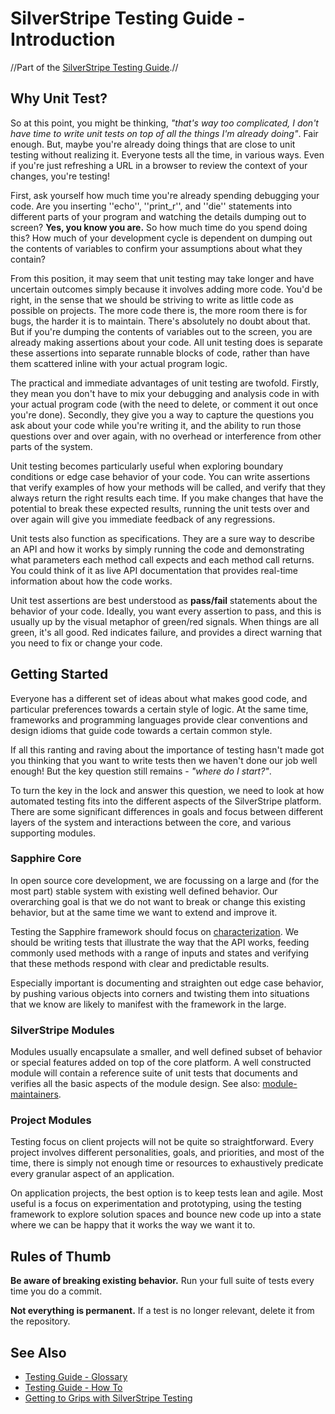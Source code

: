 # SilverStripe Testing Guide - Introduction

//Part of the [SilverStripe Testing Guide](testing-guide).//

## Why Unit Test?

So at this point, you might be thinking, *"that's way too complicated, I don't have time to write unit tests on top of all the things I'm already doing"*. Fair enough. But, maybe you're already doing things that are close to unit testing without realizing it. Everyone tests all the time, in various ways. Even if you're just refreshing a URL in a browser to review the context of your changes, you're testing!

First, ask yourself how much time you're already spending debugging your code. Are you inserting ''echo'', ''print_r'', and ''die'' statements into different parts of your program and watching the details dumping out to screen? **Yes, you know you are.** So how much time do you spend doing this? How much of your development cycle is dependent on dumping out the contents of variables to confirm your assumptions about what they contain?

From this position, it may seem that unit testing may take longer and have uncertain outcomes simply because it involves adding more code. You'd be right, in the sense that we should be striving to write as little code as possible on projects. The more code there is, the more room there is for bugs, the harder it is to maintain. There's absolutely no doubt about that. But if you're dumping the contents of variables out to the screen, you are already making assertions about your code. All unit testing does is separate these assertions into separate runnable blocks of code, rather than have them scattered inline with your actual program logic.

The practical and immediate advantages of unit testing are twofold. Firstly, they mean you don't have to mix your debugging and analysis code in with your actual program code (with the need to delete, or comment it out once you're done). Secondly, they give you a way to capture the questions you ask about your code while you're writing it, and the ability to run those questions over and over again, with no overhead or interference from other parts of the system.

Unit testing becomes particularly useful when exploring boundary conditions or edge case behavior of your code. You can write assertions that verify examples of how your methods will be called, and verify that they always return the right results each time. If you make changes that have the potential to break these expected results, running the unit tests over and over again will give you immediate feedback of any regressions.

Unit tests also function as specifications. They are a sure way to describe an API and how it works by simply running the code and demonstrating what parameters each method call expects and each method call returns. You could think of it as live API documentation that provides real-time information about how the code works.

Unit test assertions are best understood as **pass/fail** statements about the behavior of your code. Ideally, you want every assertion to pass, and this is usually up by the visual metaphor of green/red signals. When things are all green, it's all good. Red indicates failure, and provides a direct warning that you need to fix or change your code.

## Getting Started

Everyone has a different set of ideas about what makes good code, and particular preferences towards a certain style of logic. At the same time, frameworks and programming languages provide clear conventions and design idioms that guide code towards a certain common style.

If all this ranting and raving about the importance of testing hasn't made got you thinking that you want to write tests then we haven't done our job well enough! But the key question still remains - *"where do I start?"*.

To turn the key in the lock and answer this question, we need to look at how automated testing fits into the different aspects of the SilverStripe platform. There are some significant differences in goals and focus between different layers of the system and interactions between the core, and various supporting modules.

### Sapphire Core

In open source core development, we are focussing on a large and (for the most part) stable system with existing well defined behavior. Our overarching goal is that we do not want to break or change this existing behavior, but at the same time we want to extend and improve it.

Testing the Sapphire framework should focus on [characterization](http://en.wikipedia.org/wiki/Characterization_Test). We should be writing tests that illustrate the way that the API works, feeding commonly used methods with a range of inputs and states and verifying that these methods respond with clear and predictable results.

Especially important is documenting and straighten out edge case behavior, by pushing various objects into corners and twisting them into situations that we know are likely to manifest with the framework in the large.

### SilverStripe Modules

Modules usually encapsulate a smaller, and well defined subset of behavior or special features added on top of the core platform. A well constructed module will contain a reference suite of unit tests that documents and verifies all the basic aspects of the module design. See also: [module-maintainers](module-maintainers).

### Project Modules

Testing focus on client projects will not be quite so straightforward. Every project involves different personalities, goals, and priorities, and most of the time, there is simply not enough time or resources to exhaustively predicate every granular aspect of an application.

On application projects, the best option is to keep tests lean and agile. Most useful is a focus on experimentation and prototyping, using the testing framework to explore solution spaces and bounce new code up into a state where we can be happy that it works the way we want it to.

## Rules of Thumb

**Be aware of breaking existing behavior.** Run your full suite of tests every time you do a commit.

**Not everything is permanent.** If a test is no longer relevant, delete it from the repository.

## See Also

*  [Testing Guide - Glossary](testing-guide-glossary)
*  [Testing Guide - How To](testing-guide-howto)
*  [Getting to Grips with SilverStripe Testing](http://www.slideshare.net/maetl/getting-to-grips-with-silverstripe-testing)



